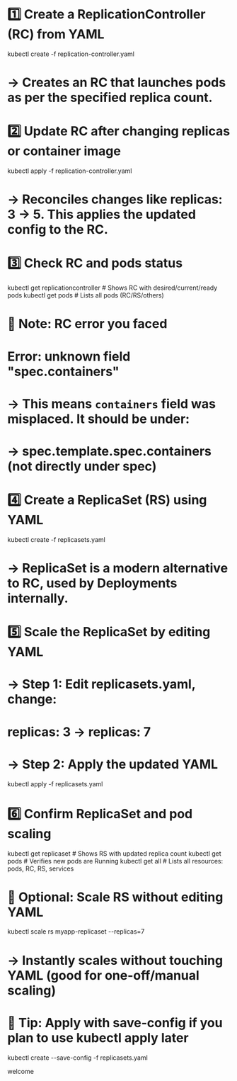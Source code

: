 # 1️⃣ Create a ReplicationController (RC) from YAML
kubectl create -f replication-controller.yaml
# → Creates an RC that launches pods as per the specified replica count.

# 2️⃣ Update RC after changing replicas or container image
kubectl apply -f replication-controller.yaml
# → Reconciles changes like replicas: 3 → 5. This applies the updated config to the RC.

# 3️⃣ Check RC and pods status
kubectl get replicationcontroller         # Shows RC with desired/current/ready pods
kubectl get pods                          # Lists all pods (RC/RS/others)

# 🧠 Note: RC error you faced
# Error: unknown field "spec.containers"
# → This means `containers` field was misplaced. It should be under:
# → spec.template.spec.containers (not directly under spec)

# 4️⃣ Create a ReplicaSet (RS) using YAML
kubectl create -f replicasets.yaml
# → ReplicaSet is a modern alternative to RC, used by Deployments internally.

# 5️⃣ Scale the ReplicaSet by editing YAML
# → Step 1: Edit replicasets.yaml, change:
#     replicas: 3 → replicas: 7
# → Step 2: Apply the updated YAML
kubectl apply -f replicasets.yaml

# 6️⃣ Confirm ReplicaSet and pod scaling
kubectl get replicaset                    # Shows RS with updated replica count
kubectl get pods                          # Verifies new pods are Running
kubectl get all                           # Lists all resources: pods, RC, RS, services

# 🔁 Optional: Scale RS without editing YAML
kubectl scale rs myapp-replicaset --replicas=7
# → Instantly scales without touching YAML (good for one-off/manual scaling)

# 🧠 Tip: Apply with save-config if you plan to use kubectl apply later
kubectl create --save-config -f replicasets.yaml

welcome